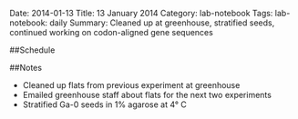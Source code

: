 Date: 2014-01-13
Title: 13 January 2014
Category: lab-notebook
Tags: lab-notebook: daily
Summary: Cleaned up at greenhouse, stratified seeds, continued working on codon-aligned gene sequences

##Schedule


##Notes

* Cleaned up flats from previous experiment at greenhouse
* Emailed greenhouse staff about flats for the next two experiments
* Stratified Ga-0 seeds in 1% agarose at 4&deg; C
 




